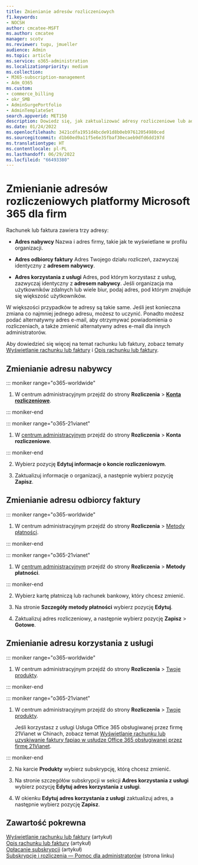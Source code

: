 ```yaml
---
title: Zmienianie adresów rozliczeniowych
f1.keywords:
- NOCSH
author: cmcatee-MSFT
ms.author: cmcatee
manager: scotv
ms.reviewer: tugu, jmueller
audience: Admin
ms.topic: article
ms.service: o365-administration
ms.localizationpriority: medium
ms.collection:
- M365-subscription-management
- Adm_O365
ms.custom:
- commerce_billing
- okr_SMB
- AdminSurgePortfolio
- AdminTemplateSet
search.appverid: MET150
description: Dowiedz się, jak zaktualizować adresy rozliczeniowe lub adres e-mail używany do odbierania powiadomień o rozliczeniach dla platformy Microsoft 365 dla firm.
ms.date: 01/24/2022
ms.openlocfilehash: 3421cdfa1951d4bcde91d8b0eb97612054980ced
ms.sourcegitcommit: d1b60ed9a11f5e6e35fbaf30ecaeb9dfd6dd197d
ms.translationtype: HT
ms.contentlocale: pl-PL
ms.lasthandoff: 06/29/2022
ms.locfileid: "66493380"
---
```

# <a name="change-your-microsoft-365-for-business-billing-addresses"></a>Zmienianie adresów rozliczeniowych platformy Microsoft 365 dla firm

Rachunek lub faktura zawiera trzy adresy:
  
- **Adres nabywcy** Nazwa i adres firmy, takie jak te wyświetlane w profilu organizacji.

- **Adres odbiorcy faktury** Adres Twojego działu rozliczeń, zazwyczaj identyczny z **adresem nabywcy**.

- **Adres korzystania z usługi** Adres, pod którym korzystasz z usług, zazwyczaj identyczny z **adresem nabywcy**. Jeśli organizacja ma użytkowników zdalnych lub wiele biur, podaj adres, pod którym znajduje się większość użytkowników.

W większości przypadków te adresy są takie same. Jeśli jest konieczna zmiana co najmniej jednego adresu, możesz to uczynić. Ponadto możesz podać alternatywny adres e-mail, aby otrzymywać powiadomienia o rozliczeniach, a także zmienić alternatywny adres e-mail dla innych administratorów.

Aby dowiedzieć się więcej na temat rachunku lub faktury, zobacz tematy [Wyświetlanie rachunku lub faktury](view-your-bill-or-invoice.md) i [Opis rachunku lub faktury](understand-your-invoice2.md).

## <a name="change-your-sold-to-address"></a>Zmienianie adresu nabywcy

::: moniker range="o365-worldwide"

1. W centrum administracyjnym przejdź do strony **Rozliczenia** \> <a href="https://go.microsoft.com/fwlink/p/?linkid=2084771" target="_blank">**Konta rozliczeniowe**</a>.

::: moniker-end

::: moniker range="o365-21vianet"

1. W <a href="https://go.microsoft.com/fwlink/p/?linkid=850627" target="_blank">centrum administracyjnym</a> przejdź do strony **Rozliczenia** > **Konta rozliczeniowe**.

::: moniker-end

2. Wybierz pozycję **Edytuj informacje o koncie rozliczeniowym**.

3. Zaktualizuj informacje o organizacji, a następnie wybierz pozycję **Zapisz**.
  
## <a name="change-your-bill-to-address"></a>Zmienianie adresu odbiorcy faktury

::: moniker range="o365-worldwide"

1. W centrum administracyjnym przejdź do strony **Rozliczenia** \> <a href="https://go.microsoft.com/fwlink/p/?linkid=2018806" target="_blank">Metody płatności</a>.

::: moniker-end

::: moniker range="o365-21vianet"

1. W <a href="https://go.microsoft.com/fwlink/p/?linkid=850627" target="_blank">centrum administracyjnym</a> przejdź do strony **Rozliczenia** > **Metody płatności**.

::: moniker-end

2. Wybierz kartę płatniczą lub rachunek bankowy, który chcesz zmienić.

3. Na stronie **Szczegóły metody płatności** wybierz pozycję **Edytuj**.

4. Zaktualizuj adres rozliczeniowy, a następnie wybierz pozycję **Zapisz** \> **Gotowe**.

## <a name="change-your-service-usage-address"></a>Zmienianie adresu korzystania z usługi

::: moniker range="o365-worldwide"

1. W centrum administracyjnym przejdź do strony **Rozliczenia** \> <a href="https://go.microsoft.com/fwlink/p/?linkid=842054" target="_blank">Twoje produkty</a>.

::: moniker-end

::: moniker range="o365-21vianet"

1. W centrum administracyjnym przejdź do strony **Rozliczenia** \> <a href="https://go.microsoft.com/fwlink/p/?linkid=850626" target="_blank">Twoje produkty</a>.

    Jeśli korzystasz z usługi Usługa Office 365 obsługiwanej przez firmę 21Vianet w Chinach, zobacz temat [Wyświetlanie rachunku lub uzyskiwanie faktury fapiao w usłudze Office 365 obsługiwanej przez firmę 21Vianet](../../admin/services-in-china/view-your-bill-or-get-a-fapiao.md).

::: moniker-end

2. Na karcie **Produkty** wybierz subskrypcję, którą chcesz zmienić.

3. Na stronie szczegółów subskrypcji w sekcji **Adres korzystania z usługi** wybierz pozycję **Edytuj adres korzystania z usługi**.

4. W okienku **Edytuj adres korzystania z usługi** zaktualizuj adres, a następnie wybierz pozycję **Zapisz**.


## <a name="related-content"></a>Zawartość pokrewna

[Wyświetlanie rachunku lub faktury](view-your-bill-or-invoice.md) (artykuł)\
[Opis rachunku lub faktury](understand-your-invoice2.md) (artykuł)\
[Opłacanie subskrypcji](pay-for-your-subscription.md) (artykuł)\
[Subskrypcje i rozliczenia — Pomoc dla administratorów](../index.yml) (strona linku)
